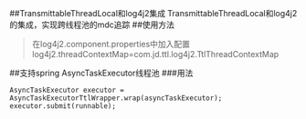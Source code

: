 ##TransmittableThreadLocal和log4j2集成
TransmittableThreadLocal和log4j2的集成，实现跨线程池的mdc追踪
##使用方法
> 在log4j2.component.properties中加入配置
> log4j2.threadContextMap=com.jd.ttl.log4j2.TtlThreadContextMap

##支持spring AsyncTaskExecutor线程池
###用法
```
AsyncTaskExecutor executor = AsyncTaskExecutorTtlWrapper.wrap(asyncTaskExecutor);
executor.submit(runnable);
```